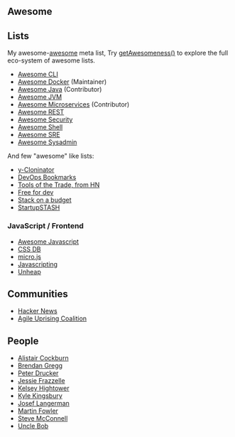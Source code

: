 ## Awesome 

## Lists 

My awesome-[awesome](https://github.com/sindresorhus/awesome) meta list, Try [getAwesomeness()](https://getawesomeness.herokuapp.com/) to explore the full eco-system of awesome lists.

* [Awesome CLI](https://github.com/aharris88/awesome-cli-apps)
* [Awesome Docker](https://github.com/veggiemonk/awesome-docker) (Maintainer)
* [Awesome Java](https://github.com/akullpp/awesome-java) (Contributor)
* [Awesome JVM](https://github.com/deephacks/awesome-jvm)
* [Awesome Microservices](https://github.com/mfornos/awesome-microservices) (Contributor)
* [Awesome REST](https://github.com/marmelab/awesome-rest)
* [Awesome Security](https://github.com/sbilly/awesome-security)
* [Awesome Shell](https://github.com/alebcay/awesome-shell)
* [Awesome SRE](https://github.com/dastergon/awesome-sre)
* [Awesome Sysadmin](https://github.com/n1trux/awesome-sysadmin)

And few "awesome" like lists:

* [y-Cloninator](http://ycloninator.herokuapp.com/)
* [DevOps Bookmarks](http://www.devopsbookmarks.com/)
* [Tools of the Trade, from HN](https://github.com/cjbarber/ToolsOfTheTrade)
* [Free for dev](https://github.com/ripienaar/free-for-dev)
* [Stack on a budget](https://github.com/255kb/stack-on-a-budget)
* [StartupSTASH](http://startupstash.com/)

### JavaScript / Frontend
* [Awesome Javascript](https://github.com/sorrycc/awesome-javascript)
* [CSS DB](http://cssdb.co/)
* [micro.js](http://microjs.com/)
* [Javascripting](https://www.javascripting.com/)
* [Unheap](http://www.unheap.com/)

## Communities

* [Hacker News](http://hckrnews.com)
* [Agile Uprising Coalition](https://coalition.agileuprising.com)

## People

* [Alistair Cockburn](http://alistair.cockburn.us/)
* [Brendan Gregg](http://www.brendangregg.com/)
* [Peter Drucker](https://en.wikipedia.org/wiki/Peter_Drucker)
* [Jessie Frazzelle](https://blog.jessfraz.com/)
* [Kelsey Hightower](https://github.com/kelseyhightower)
* [Kyle Kingsbury](http://aphyr.com/)
* [Josef Langerman](http://langerman.co.za)
* [Martin Fowler](http://martinfowler.com/)
* [Steve McConnell](www.stevemcconnell.com/)
* [Uncle Bob](cleancoder.com/)